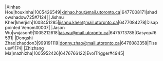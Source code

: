 |Xinhao Hou|houxinha|1005426549|xinhao.hou@mail.utoronto.ca|6477008171|shadowshadow725#7124|
|Jishnu Kher|kherjish|1003451285|jishnu.kher@mail.utoronto.ca|6477084278|Disappointed Venom#0007|
|Jason Wu|wujason9|1005212618|jas.wu@mail.utoronto.ca|6475713785|Gasyop#6591|
|Dongshi Zhao|zhaodon3|999191119|donny.zhao@mail.utoronto.ca|6476083358|Tissue#1174|
|Zhizhang Ma|mazhizha|1005952426|6476766122|EvolTrigger#4945|
